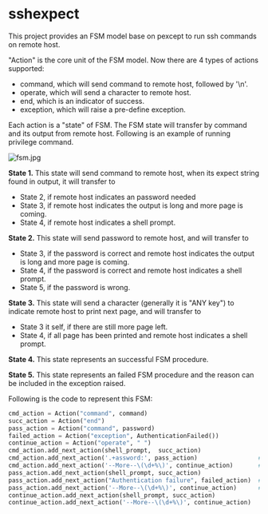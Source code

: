 # sshexpect

This project provides an FSM model base on pexcept to run ssh commands on remote host.

"Action" is the core unit of the FSM model. Now there are 4 types of actions supported:
- command, which will send command to remote host, followed by '\n'.
- operate, which will send a character to remote host.
- end, which is an indicator of success.
- exception, which will raise a pre-define exception.

Each action is a "state" of FSM. The FSM state will transfer by command and its output from remote host.
Following is an example of running privilege command.

![fsm.jpg](http://o7gg8x7fi.bkt.clouddn.com/fsm.jpg)

**State 1.** This state will send command to remote host, when its expect string found in output, it will transfer to
  - State 2, if remote host indicates an password needed
  - State 3, if remote host indicates the output is long and more page is coming.
  - State 4, if remote host indicates a shell prompt.

**State 2.** This state will send password to remote host, and will transfer to
  - State 3, if the password is correct and remote host indicates the output is long and more page is coming.
  - State 4, if the password is correct and remote host indicates a shell prompt.
  - State 5, if the password is wrong.

**State 3.** This state will send a character (generally it is "ANY key") to indicate remote host to print next page, and will transfer to
  - State 3 it self, if there are still more page left.
  - State 4, if all page has been printed and remote host indicates a shell prompt.

**State 4.** This state represents an successful FSM procedure.

**State 5.** This state represents an failed FSM procedure and the reason can be included in the exception raised.

Following is the code to represent this FSM:

``` python
cmd_action = Action("command", command)
succ_action = Action("end")
pass_action = Action("command", password)
failed_action = Action("exception", AuthenticationFailed())
continue_action = Action("operate", " ")
cmd_action.add_next_action(shell_prompt,  succ_action)                 # Success directly
cmd_action.add_next_action('.+assword:', pass_action)                 # Need password
cmd_action.add_next_action('--More--\(\d+%\)', continue_action)       # Long output
pass_action.add_next_action(shell_prompt, succ_action)                 # Success directly
pass_action.add_next_action("Authentication failure", failed_action)  # Wrong password
pass_action.add_next_action('--More--\(\d+%\)', continue_action)      # Long output
continue_action.add_next_action(shell_prompt, succ_action)
continue_action.add_next_action('--More--\(\d+%\)', continue_action)
```
